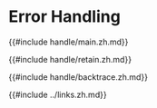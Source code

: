 # Error Handling

{{#include handle/main.zh.md}}

{{#include handle/retain.zh.md}}

{{#include handle/backtrace.zh.md}}

{{#include ../links.zh.md}}
